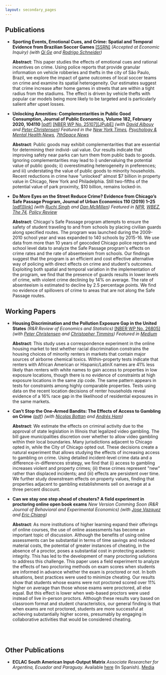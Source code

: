 ```yaml
---
layout: secondary_pages
---
```


## Publications

* **Sporting Events, Emotional Cues, and Crime: Spatial and Temporal Evidence from Brazilian Soccer Games**   [[SSRN]](https://papers.ssrn.com/sol3/papers.cfm?abstract_id=3289286) *(Accepted at Economic Inquiry)* 
	*(with [Qi Ge](https://qi-ge.weebly.com/) and [Rodrigo Schneider](https://sites.google.com/view/rodrigoaraujoschneider))*

	**Abstract**:
	This paper studies the effects of emotional cues and rational incentives on crime. Using police reports that provide granular information on vehicle robberies and thefts in the city of São Paulo, Brazil, we explore the impact of game outcomes of local soccer teams on crime and examine its spatial heterogeneity. Our estimates suggest that crime increase after home games in streets that are within a tight radius from the stadiums. The effect is driven by vehicle thefts with popular car models being more likely to be targeted and is particularly salient after upset losses.
	

* **Unlocking Amenities: Complementarities in Public Good Consumption, Journal of Public Economics, Volume 182, February 2020, 104110** [[pdf]](/assets/Unlocking_Amenities.pdf) [[NBER WP No. 25107]](https://www.nber.org/papers/w25107)[[JPubE]](https://authors.elsevier.com/c/1aSFWAlw9f3nO) 
	*(with [David Albouy](http://davidalbouy.net/) and [Peter Christensen](https://www.uiuc-bdeep.org/christensen))* *Featured in the [New York Times](https://nyti.ms/2ztMhZZ), [Psychology & Mental Health News](https://psychcentral.com/news/2020/04/16/targeting-area-crime-lets-residents-enjoy-local-parks/155781.html), [7thSpace News](http://7thspace.com/headlines/1166481/public_policies_that_target_crime_reduction_around_parks_can_directly_benefit_communities.html)*
	
	**Abstract**:
	Public goods may exhibit complementarities that are essential for determining their individ- ual value. Our results indicate that improving safety near parks can turn them from public bads to goods. Ignoring complementarities may lead to i) undervaluing the potential value of public goods; ii) overestimating heterogeneity in preferences; and iii) understating the value of public goods to minority households. Recent reductions in crime have “unlocked” almost $7 billion in property value in Chicago, New York and Philadelphia. Still two-fifths of the potential value of park proximity, $10 billion, remains locked-in.


* **Do More Eyes on the Street Reduce Crime? Evidence from Chicago’s Safe Passage Program, Journal of Urban Economics 110 (2019) 1–25** [[pdf]](/assets/Safe_Passage_JUE.pdf)[[link]](https://www.sciencedirect.com/science/article/pii/S0094119019300014)
	*(with [Ruchi Singh](http://www.ruchisingh.net/) and [Dan McMillen](https://sites.google.com/site/danielpmcmillen/home))* *Featured in [NPR](https://n.pr/2kZ9HDh), [WBEZ](https://www.wbez.org/shows/wbez-news/chicagos-safe-passage-curbs-street-violence-without-police-studies-show/d9d59e37-968a-49e1-a825-dcf56e2381b0), [The 74](https://www.the74million.org/study-chicagos-civilian-monitoring-program-kept-kids-safe-on-school-commutes-providing-possible-model-for-urban-districts/), [Policy Review](https://chicagopolicyreview.org/2019/12/23/keeping-students-safe-positive-results-from-chicagos-safe-passage-program/?fbclid=IwAR2A1dz6pvB6kqcJsQUjuPyEMu6rJXZAReJR3az9VbzLskKKJ81cziq_H_8)*

	**Abstract**:
   Chicago's Safe Passage program attempts to ensure the safety of student traveling to and from schools by placing civilian guards along specified routes. The program was launched during the 2009-2010 school year and was expanded to 140 schools by 2015-16. We use data from more than 10 years of geocoded Chicago police reports and school level data to analyze the Safe Passage program's effects on crime rates and the rate of absenteeism from schools. Our findings suggest that the program is an efficient and cost effective alternative way of policing with direct effects on crime and student's outcomes. Exploiting both spatial and temporal variation in the implementation of the program, we find that the presence of guards results in lower levels of crime, with violent crime declining by 14% on average. The rate of absenteeism is estimated to decline by 2.5 percentage points. We find no evidence of spillovers of crime to areas that are not along the Safe Passage routes.




## Working Papers

* **Housing Discrimination and the Pollution Exposure Gap in the United States** *(R&R  Review of Economics and Statistics)* [[NBER WP No. 26805]](https://www.nber.org/papers/w26805)
	*(with [Peter Christensen](https://www.uiuc-bdeep.org/christensen) and [Christopher Timmins](https://sites.duke.edu/christophertimmins/))* *Featured in [Medium](https://medium.com/sidewalk-talk/for-minorities-housing-discrimination-limits-access-to-clean-air-c34d6895a4f3)*

	**Abstract**:
	This study uses a correspondence experiment in the online housing market to test whether racial discrimination constrains the housing choices of minority renters in markets that contain major sources of airborne chemical toxics.  Within-property tests indicate that renters with African American or Hispanic/LatinX names are 41% less likely than renters with white names to gain access to properties in low exposure locations, though there is no evidence of constraints at high exposure locations in the same zip code.  The same pattern appears in tests for constraints among highly comparable properties.  Tests using data on the recent location decisions of renter households reveal evidence of a 16% race gap in the likelihood of residential exposures in the same markets.
	

* **Can’t Stop the One-Armed Bandits: The Effects of Access to Gambling on Crime** *([pdf](/assets/Sarmiento_Barbieri_JMP.pdf))* <!--- [[SSRN]](https://ssrn.com/abstract=3020332) -->
	*(with [Nicolas Bottan](https://www.nicolasbottan.com/) and [Andrés Ham](https://andresham.com/))*
	
	**Abstract**:
	We estimate the effects on criminal activity due to the approval of state legislation in Illinois that legalized video gambling. The bill gave municipalities discretion over whether to allow video gambling within their local boundaries. Many jurisdictions adjacent to Chicago opted in, while the City of Chicago opted out. These decisions create a natural experiment that allows studying the effects of increasing access to gambling on crime. Using detailed incident-level crime data and a difference-in-differences strategy, we find that (i) access to gambling increases violent and property crimes; (ii) these crimes represent "new" rather than displaced incidents; and (iii) effects are persistent over time. We further study downstream effects on property values, finding that properties adjacent to gambling establishments sell on average at a three percent discount.



* **Can we stay one step ahead of cheaters? A field experiment in proctoring online open book exams** *New Version Comming Soon* *(R&R  Journal of Behavioral and Experimental Economics)* 
	*(with [Jose Vazquez](https://economics.illinois.edu/profile/vazquezj) and [Eric  Chiang](https://sites.duke.edu/christophertimmins/))* 

	**Abstract**:
	As more institutions of higher learning expand their offerings of online courses, the use of online assessments has become an important topic of discussion. Although the benefits of using online assessments can be substantial in terms of time savings and reduced material costs, the potential of greater instances of cheating, in the absence of a proctor, poses a substantial cost in protecting academic integrity. This has led to the development of many proctoring solutions to address this challenge. This paper uses a field experiment to analyze the effects of two proctoring methods on exam scores when students are informed in advance whether the exam is proctored or not. In both situations, best practices were used to minimize cheating. Our results show that students whose exams were not proctored scored over 11% higher on average than those whose exams were proctored, all else equal. But this effect is lower when web-based proctors were used instead of live in-person proctors. Although these results vary based on classroom format and student characteristics, our general finding is that when exams are not proctored, students are more successful at achieving substantially higher scores, presumably by engaging in collaborative activities that would be considered cheating.


<br>



<br>

## Other Publications

* **ECLAC South American Input-Output Matrix** *Associate Researcher for Argentina, Ecuador and Paraguay.* Available [here](http://www.cepal.org/es/publicaciones/40271-la-matriz-insumo-producto-america-sur-principales-supuestos-consideraciones) (In Spanish). [Media](http://www.cepal.org/es/notas/la-cepal-ipea-publican-la-matriz-insumo-producto-america-sur) 

